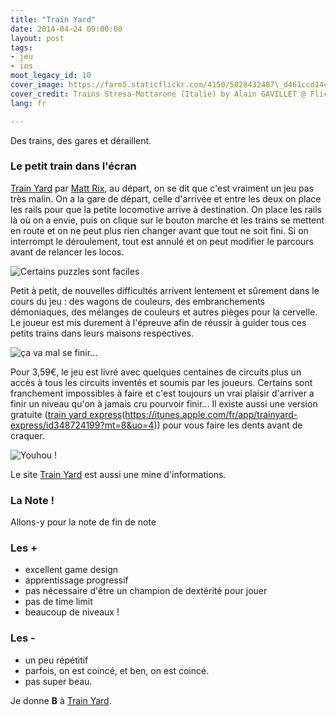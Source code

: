 ```yaml
---
title: "Train Yard"
date: 2014-04-24 09:00:00
layout: post
tags:
- jeu
- ios
moot_legacy_id: 10
cover_image: https://farm5.staticflickr.com/4150/5028432487\_d461ccd14c\_b\_d.jpg
cover_credit: Trains Stresa-Mottarone (Italie) by Alain GAVILLET @ Flickr
lang: fr

---
```


Des trains, des gares et déraillent.

### Le petit train dans l'écran

[Train Yard](https://itunes.apple.com/fr/app/trainyard/id348719156?mt=8&uo=4) par [Matt Rix](https://twitter.com/MattRix/), au départ, on se dit que c'est vraiment un jeu pas très malin. On a la gare de départ, celle d'arrivée et entre les deux on place les rails pour que la petite locomotive arrive à destination. On place les rails là où on a envie, puis on clique sur le bouton marche et les trains se mettent en route et on ne peut plus rien changer avant que tout ne soit fini. Si on interrompt le déroulement, tout est annulé et on peut modifier le parcours avant de relancer les locos.

![Certains puzzles sont faciles](https://lh4.googleusercontent.com/-O1L5-MFoOTE/U1kc3mg-P4I/AAAAAAAAedo/EV76qPZv6hc/w538-h955-no/photo+1.PNG)

Petit à petit, de nouvelles difficultés arrivent lentement et sûrement dans le cours du jeu : des wagons de couleurs, des embranchements démoniaques, des mélanges de couleurs et autres pièges pour la cervelle. Le joueur est mis durement à l'épreuve afin de réussir à guider tous ces petits trains dans leurs maisons respectives.

![ça va mal se finir...](https://lh4.googleusercontent.com/-gOopBHFNhSQ/U1kc4rxqrsI/AAAAAAAAed0/O\_lka9A5gRg/w538-h955-no/photo+2.PNG)

Pour 3,59€, le jeu est livré avec quelques centaines de circuits plus un accès à tous les circuits inventés et soumis par les joueurs. Certains sont franchement impossibles à faire et c'est toujours un vrai plaisir d'arriver a finir un niveau qu'on à jamais cru pourvoir finir... Il existe aussi une version gratuite ([train yard express]()(https://itunes.apple.com/fr/app/trainyard-express/id348724199?mt=8&uo=4)) pour vous faire les dents avant de craquer.

![Youhou !](https://lh5.googleusercontent.com/-ecbGnB\_Y7ZQ/U1kc4Ul0DuI/AAAAAAAAed4/zLt218C97Z0/w538-h955-no/photo+3.PNG)

Le site [Train Yard](http://trainyard.ca/) est aussi une mine d'informations.

### La Note !

Allons-y pour la note de fin de note

### Les +

- excellent game design
- apprentissage progressif
- pas nécessaire d'être un champion de dextérité pour jouer
- pas de time limit
- beaucoup de niveaux !

### Les -

- un peu répétitif
- parfois, on est coincé, et ben, on est coincé.
- pas super beau.

Je donne **B** à [Train Yard](https://itunes.apple.com/fr/app/trainyard/id348719156?mt=8&uo=4).